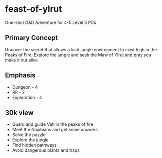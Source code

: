 # feast-of-ylrut

One-shot D&D Adventure for 4-5 Level 5 PCs

## Primary Concept
Uncover the secret that allows a lush jungle environment to exist high in the Peaks of Fire. Explore the jungle and seek the Maw of Ylrut and pray you make it out alive.

## Emphasis          
- Dungeon - 4
- RP - 2
- Exploration - 4

## 30k view
- Guard and guide Vati in the peaks of fire
- Meet the Nayibians and get some answers
- Solve the puzzle
- Explore the jungle
- Find hidden pathways
- Avoid dangerous plants and traps
